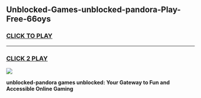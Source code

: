 
## Unblocked-Games-unblocked-pandora-Play-Free-66oys
<h3>
<a href="https://premium76.site?title=unblocked-pandora&ref=19M">CLICK TO PLAY</a></h3>
<hr>

<h3>
<a href="https://premium76.site?title=unblocked-pandora&ref=19M">CLICK 2 PLAY</a>
  
</h3>

<a href="https://premium76.site?title=unblocked-pandora&ref=19M"><img src="https://clearcache.store/games.png"></a>


**unblocked-pandora games unblocked: Your Gateway to Fun and Accessible Online Gaming**
